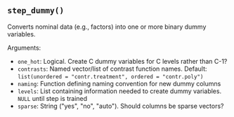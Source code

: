 ## `step_dummy()`

Converts nominal data (e.g., factors) into one or more binary dummy variables.

Arguments:
* `one_hot`: Logical. Create C dummy variables for C levels rather than C-1?
* `contrasts`: Named vector/list of contrast function names. Default: `list(unordered = "contr.treatment", ordered = "contr.poly")`
* `naming`: Function defining naming convention for new dummy columns
* `levels`: List containing information needed to create dummy variables. `NULL` until step is trained
* `sparse`: String ("yes", "no", "auto"). Should columns be sparse vectors?
